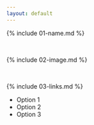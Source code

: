```yaml
---
layout: default
---
```


{% include 01-name.md %}

<br>

{% include 02-image.md %}

<br>

{% include 03-links.md %}

* Option 1
* Option 2
* Option 3

